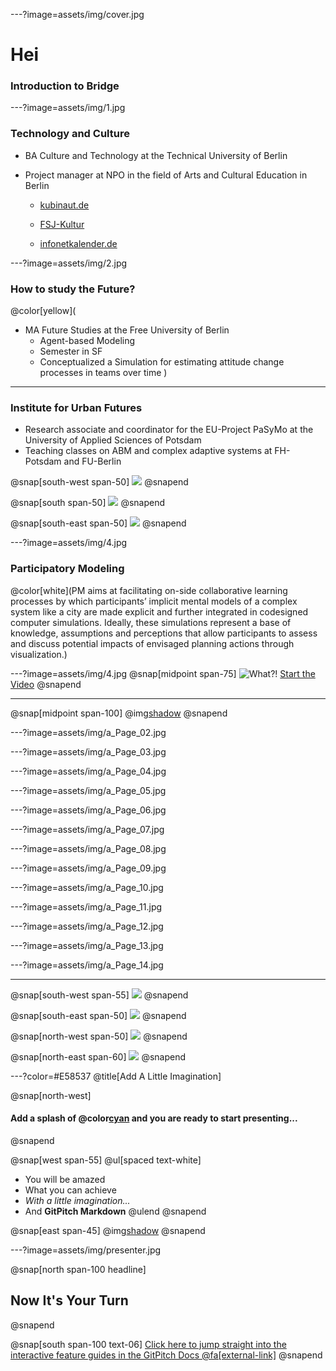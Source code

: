 ---?image=assets/img/cover.jpg
# Hei
### Introduction to Bridge

---?image=assets/img/1.jpg
### Technology and Culture
* BA Culture and Technology at the Technical University of Berlin

* Project manager at NPO in the field of Arts and Cultural Education in Berlin

  * [kubinaut.de](https://www.kubinaut.de/de)
  * [FSJ-Kultur](http://lkj-berlin.de/fsjkultur/)

  * [infonetkalender.de](http://www.infonetkalender.de/)


---?image=assets/img/2.jpg
### How to study the Future?
@color[yellow](
* MA Future Studies at the Free University of Berlin
  * Agent-based Modeling
  * Semester in SF
  * Conceptualized a Simulation for estimating attitude change processes in teams over time
)
---
### Institute for Urban Futures
* Research associate and coordinator for the EU-Project PaSyMo at the University of Applied Sciences of Potsdam
* Teaching classes on ABM and complex adaptive systems at FH-Potsdam and FU-Berlin

@snap[south-west span-50]
![](assets/img/UZ_l.png)
@snapend

@snap[south span-50]
![](assets/img/UZ_m.png)
@snapend

@snap[south-east span-50]
![](assets/img/UZ_r.png)
@snapend



---?image=assets/img/4.jpg
### Participatory Modeling
@color[white](PM aims at facilitating on-side collaborative learning processes by which participants’ implicit mental models of a complex system like a city are made explicit and further integrated in codesigned computer simulations. Ideally, these simulations represent a base of knowledge, assumptions and perceptions that allow participants to assess and discuss potential impacts of envisaged planning actions through visualization.)

---?image=assets/img/4.jpg
@snap[midpoint span-75]
![What?!](assets/img/video.JPG)
[Start the Video](https://vimeo.com/285110972)
@snapend

---

@snap[midpoint span-100]
@img[shadow](assets/img/a_Page_01.jpg)
@snapend

---?image=assets/img/a_Page_02.jpg

---?image=assets/img/a_Page_03.jpg

---?image=assets/img/a_Page_04.jpg

---?image=assets/img/a_Page_05.jpg

---?image=assets/img/a_Page_06.jpg

---?image=assets/img/a_Page_07.jpg

---?image=assets/img/a_Page_08.jpg

---?image=assets/img/a_Page_09.jpg

---?image=assets/img/a_Page_10.jpg

---?image=assets/img/a_Page_11.jpg

---?image=assets/img/a_Page_12.jpg

---?image=assets/img/a_Page_13.jpg

---?image=assets/img/a_Page_14.jpg

---
@snap[south-west span-55]
![](assets/img/WS3.jpg)
@snapend

@snap[south-east span-50]
![](assets/img/WS4.jpg)
@snapend

@snap[north-west span-50]
![](assets/img/WS2.jpg)
@snapend

@snap[north-east span-60]
![](assets/img/WS1.jpg)
@snapend


---?color=#E58537
@title[Add A Little Imagination]

@snap[north-west]
#### Add a splash of @color[cyan](**color**) and you are ready to start presenting...
@snapend

@snap[west span-55]
@ul[spaced text-white]
- You will be amazed
- What you can achieve
- *With a little imagination...*
- And **GitPitch Markdown**
@ulend
@snapend

@snap[east span-45]
@img[shadow](assets/img/conference.png)
@snapend

---?image=assets/img/presenter.jpg

@snap[north span-100 headline]
## Now It's Your Turn
@snapend

@snap[south span-100 text-06]
[Click here to jump straight into the interactive feature guides in the GitPitch Docs @fa[external-link]](https://gitpitch.com/docs/getting-started/tutorial/)
@snapend
